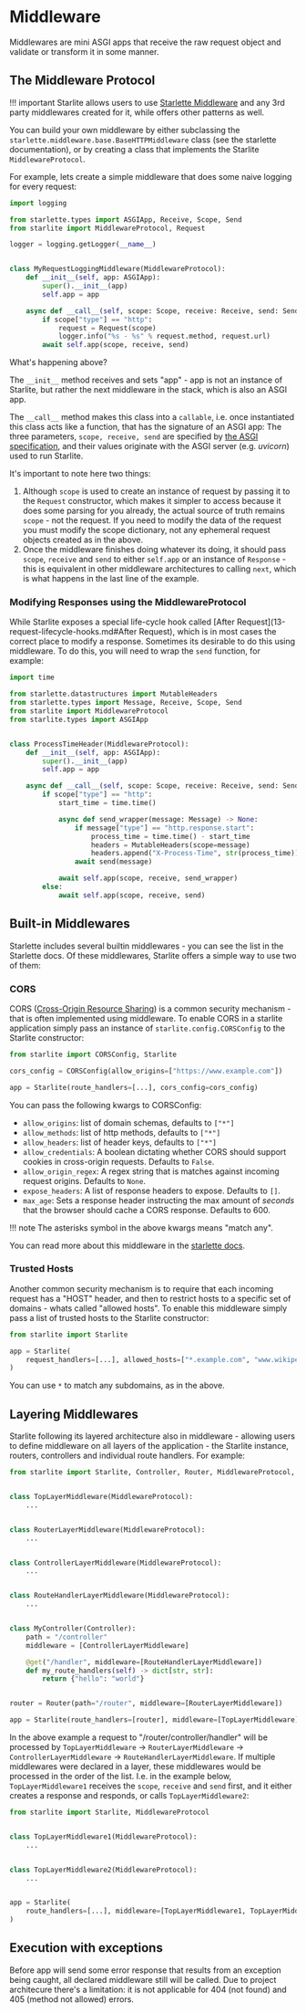 # Middleware

Middlewares are mini ASGI apps that receive the raw request object and validate or transform it in some manner.

## The Middleware Protocol

!!! important Starlite allows users to use [Starlette Middleware](https://www.starlette.io/middleware/) and any 3rd party
middlewares created for it, while offers other patterns as well.

You can build your own middleware by either subclassing the `starlette.middleware.base.BaseHTTPMiddleware` class (see
the starlette documentation), or by creating a class that implements the Starlite `MiddlewareProtocol`.

For example, lets create a simple middleware that does some naive logging for every request:

```python
import logging

from starlette.types import ASGIApp, Receive, Scope, Send
from starlite import MiddlewareProtocol, Request

logger = logging.getLogger(__name__)


class MyRequestLoggingMiddleware(MiddlewareProtocol):
    def __init__(self, app: ASGIApp):
        super().__init__(app)
        self.app = app

    async def __call__(self, scope: Scope, receive: Receive, send: Send) -> None:
        if scope["type"] == "http":
            request = Request(scope)
            logger.info("%s - %s" % request.method, request.url)
        await self.app(scope, receive, send)
```

What's happening above?

The `__init__` method receives and sets "app" - app is not an instance of Starlite, but rather the next middleware in
the stack, which is also an ASGI app.

The `__call__` method makes this class into a `callable`, i.e. once instantiated this class acts like a function, that
has the signature of an ASGI app: The three parameters, `scope, receive, send` are specified
by [the ASGI specification](https://asgi.readthedocs.io/en/latest/index.html), and their values originate with the ASGI
server (e.g. _uvicorn_) used to run Starlite.

It's important to note here two things:

1. Although `scope` is used to create an instance of request by passing it to the `Request` constructor, which makes it
   simpler to access because it does some parsing for you already, the actual source of truth remains `scope` - not the
   request. If you need to modify the data of the request you must modify the scope dictionary, not any ephemeral
   request objects created as in the above.
2. Once the middleware finishes doing whatever its doing, it should pass `scope`, `receive` and `send` to
   either `self.app` or an instance of `Response` - this is equivalent in other middleware architectures to
   calling `next`, which is what happens in the last line of the example.

### Modifying Responses using the MiddlewareProtocol

While Starlite exposes a special life-cycle hook called [After Request](13-request-lifecycle-hooks.md#After Request),
which is in most cases the correct place to modify a response. Sometimes its desirable to do this using middleware. To
do this, you will need to wrap the `send` function, for example:

```python
import time

from starlette.datastructures import MutableHeaders
from starlette.types import Message, Receive, Scope, Send
from starlite import MiddlewareProtocol
from starlite.types import ASGIApp


class ProcessTimeHeader(MiddlewareProtocol):
    def __init__(self, app: ASGIApp):
        super().__init__(app)
        self.app = app

    async def __call__(self, scope: Scope, receive: Receive, send: Send) -> None:
        if scope["type"] == "http":
            start_time = time.time()

            async def send_wrapper(message: Message) -> None:
                if message["type"] == "http.response.start":
                    process_time = time.time() - start_time
                    headers = MutableHeaders(scope=message)
                    headers.append("X-Process-Time", str(process_time))
                await send(message)

            await self.app(scope, receive, send_wrapper)
        else:
            await self.app(scope, receive, send)
```

## Built-in Middlewares

Starlette includes several builtin middlewares - you can see the list in the Starlette docs. Of these middlewares,
Starlite offers a simple way to use two of them:

### CORS

CORS ([Cross-Origin Resource Sharing](https://developer.mozilla.org/en-US/docs/Web/HTTP/CORS)) is a common security
mechanism - that is often implemented using middleware. To enable CORS in a starlite application simply pass an instance
of `starlite.config.CORSConfig` to the Starlite constructor:

```python
from starlite import CORSConfig, Starlite

cors_config = CORSConfig(allow_origins=["https://www.example.com"])

app = Starlite(route_handlers=[...], cors_config=cors_config)
```

You can pass the following kwargs to CORSConfig:

- `allow_origins`: list of domain schemas, defaults to `["*"]`
- `allow_methods`: list of http methods, defaults to `["*"]`
- `allow_headers`: list of header keys, defaults to `["*"]`
- `allow_credentials`: A boolean dictating whether CORS should support cookies in cross-origin requests. Defaults
  to `False`.
- `allow_origin_regex`: A regex string that is matches against incoming request origins. Defaults to `None`.
- `expose_headers`: A list of response headers to expose. Defaults to `[]`.
- `max_age`: Sets a response header instructing the max amount of _seconds_ that the browser should cache a CORS
  response. Defaults to 600.

<!-- prettier-ignore -->
!!! note The asterisks symbol in the above kwargs means "match any".

You can read more about this middleware in the [starlette docs](https://www.starlette.io/middleware/#corsmiddleware).

### Trusted Hosts

Another common security mechanism is to require that each incoming request has a "HOST" header, and then to restrict
hosts to a specific set of domains - whats called "allowed hosts". To enable this middleware simply pass a list of
trusted hosts to the Starlite constructor:

```python
from starlite import Starlite

app = Starlite(
    request_handlers=[...], allowed_hosts=["*.example.com", "www.wikipedia.org"]
)
```

You can use `*` to match any subdomains, as in the above.

## Layering Middlewares

Starlite following its layered architecture also in middleware - allowing users to define middleware on all layers of
the application - the Starlite instance, routers, controllers and individual route handlers. For example:

```python
from starlite import Starlite, Controller, Router, MiddlewareProtocol, get


class TopLayerMiddleware(MiddlewareProtocol):
    ...


class RouterLayerMiddleware(MiddlewareProtocol):
    ...


class ControllerLayerMiddleware(MiddlewareProtocol):
    ...


class RouteHandlerLayerMiddleware(MiddlewareProtocol):
    ...


class MyController(Controller):
    path = "/controller"
    middleware = [ControllerLayerMiddleware]

    @get("/handler", middleware=[RouteHandlerLayerMiddleware])
    def my_route_handlers(self) -> dict[str, str]:
        return {"hello": "world"}


router = Router(path="/router", middleware=[RouterLayerMiddleware])

app = Starlite(route_handlers=[router], middleware=[TopLayerMiddleware])
```

In the above example a request to "/router/controller/handler" will be processed by `TopLayerMiddleware`
-> `RouterLayerMiddleware` -> `ControllerLayerMiddleware` -> `RouteHandlerLayerMiddleware`. If multiple middlewares were
declared in a layer, these middlewares would be processed in the order of the list. I.e. in the example
below, `TopLayerMiddleware1` receives the `scope`, `receive` and `send` first, and it either creates a response and
responds, or calls
`TopLayerMiddleware2`:

```python
from starlite import Starlite, MiddlewareProtocol


class TopLayerMiddleware1(MiddlewareProtocol):
    ...


class TopLayerMiddleware2(MiddlewareProtocol):
    ...


app = Starlite(
    route_handlers=[...], middleware=[TopLayerMiddleware1, TopLayerMiddleware2]
)
```

## Execution with exceptions

Before app will send some error response that results from an exception being caught, all declared middleware still will be called. Due to project architecure there's a limitation: it is not applicable for 404 (not found) and 405 (method not allowed) errors.
